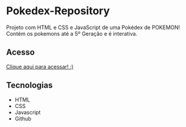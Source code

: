 # Pokedex-Repository

Projeto com HTML e CSS e JavaScript de uma Pokédex de POKEMON! Contém os pokemons até a 5º Geração e é interativa.


## Acesso

[Clique aqui para acessar! :)](guuhferiani.github.io/pokedex/)

## Tecnologias
- HTML
- CSS
- Javascript
- Github

